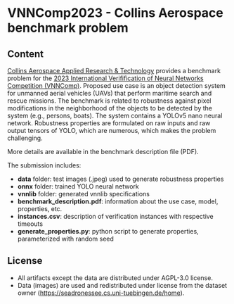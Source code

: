# VNNComp2023 - Collins Aerospace benchmark problem

## Content

[Collins Aerospace Applied Research & Technology](https://www.collinsaerospace.com/what-we-do/technology-and-innovation/applied-research-and-technology) provides a benchmark problem for the [2023 International Verifification of Neural Networks Competition (VNNComp)](https://sites.google.com/view/vnn2023). Proposed use case is an object detection system for unmanned aerial vehicles (UAVs) that perform maritime search and rescue missions. The benchmark is related to robustness against pixel modifications in the neighborhood of the objects to be detected by the system (e.g., persons, boats). The system contains a YOLOv5 nano neural network. Robustness properties are formulated on raw inputs and raw output tensors of YOLO, which are numerous, which makes the problem challenging.

More details are available in the benchmark description file (PDF).

The submission includes:

- **data** folder: test images (.jpeg) used to generate robustness properties
- **onnx** folder: trained YOLO neural network
- **vnnlib** folder: generated vnnlib specifications
- **benchmark_description.pdf**: information about the use case, model, properties, etc.
- **instances.csv**: description of verification instances with respective timeouts
- **generate_properties.py**: python script to generate properties, parameterized with random seed

## License

- All artifacts except the data are distributed under AGPL-3.0 license.
- Data (images) are used and redistributed under license from the dataset owner (https://seadronessee.cs.uni-tuebingen.de/home).
